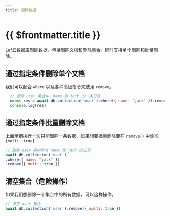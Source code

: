 ```yaml
---
title: 删除数据
---
```


# {{ $frontmatter.title }}

Laf云数据库删除数据，包括删除文档和删除集合。同时支持单个删除和批量删除。

## 通过指定条件删除单个文档

我们可以配合 `where` 以及各种高级指令来使用 `remove`。

```js
  // 删除 user 集合中，name 为 jack 的一条记录
  const res = await db.collection('user').where({ name: "jack" }).remove()
  console.log(res)
```

## 通过指定条件批量删除文档

上面示例执行一次只能删除一条数据，如果想要批量删除要在 `remove()` 中添加 `{multi: true}`

```js
// 删除 user 表中所有 name 为 jack 的记录
await db.collection('user')
.where({ name: "jack" })
.remove({ multi: true })
```

## 清空集合（危险操作）

如果我们想删除一个集合中的所有数据，可以这样操作。

```js
// 清空 user 集合
await db.collection('user').remove({ multi: true })
```
